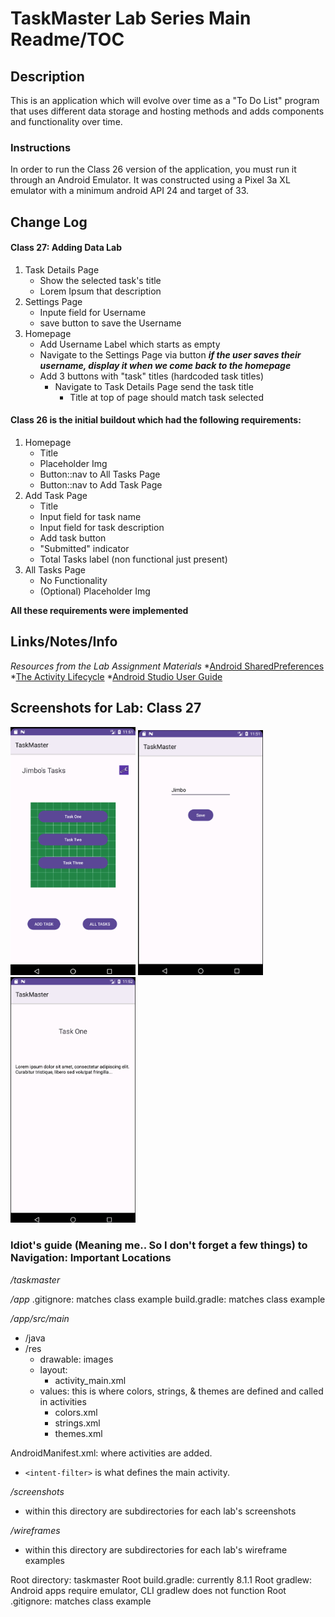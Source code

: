 # TaskMaster Lab Series Main Readme/TOC

[//]: # (To do: insert link to Class 26 Changelog)
[//]: # (To do: also do so for the Class 27 Changelog)

## Description

This is an application which will evolve over time as a "To Do List" program that uses different 
data storage and hosting methods and adds components and functionality over time.

### Instructions

In order to run the Class 26 version of the application, you must run it through an Android Emulator. 
It was constructed using a Pixel 3a XL emulator with a minimum android API 24 and target of 33.

## Change Log

#### Class 27: Adding Data Lab
1. Task Details Page
   * Show the selected task's title
   * Lorem Ipsum that description
2. Settings Page
   * Inpute field for Username
   * save button to save the Username
3. Homepage
   * Add Username Label which starts as empty
   * Navigate to the Settings Page via button ***if the user saves their username, display it when we come back to the homepage***
   * Add 3 buttons with "task" titles (hardcoded task titles)
      * Navigate to Task Details Page send the task title
         * Title at top of page should match task selected


#### Class 26 is the initial buildout which had the following requirements:
1. Homepage
    * Title
    * Placeholder Img
    * Button::nav to All Tasks Page
    * Button::nav to Add Task Page
2. Add Task Page
   * Title
   * Input field for task name
   * Input field for task description
   * Add task button
   * "Submitted" indicator
   * Total Tasks label (non functional just present)
3. All Tasks Page
   * No Functionality
   * (Optional) Placeholder Img
   
**All these requirements were implemented**

## Links/Notes/Info

*Resources from the Lab Assignment Materials*
*[Android SharedPreferences](https://developer.android.com/training/data-storage/shared-preferences)
*[The Activity Lifecycle](https://developer.android.com/guide/components/activities/activity-lifecycle)
*[Android Studio User Guide](https://developer.android.com/studio/intro)

## Screenshots for Lab: Class 27

<img src="screenshots/lab27/HompageSS27.png" alt="homepageScreen" width="200"/> 
<img src="screenshots/lab27/SettingsSS27.png" alt="settingsPage" width="200"/> 
<img src="screenshots/lab27/TaskDetailSS27.png" alt="taskDetails" width="200 "/>


### Idiot's guide (Meaning me.. So I don't forget a few things) to Navigation: Important Locations

*/taskmaster*

*/app*
.gitignore: matches class example
build.gradle: matches class example

*/app/src/main*
* /java
* /res
    * drawable: images
    * layout:
      * activity_main.xml
    * values: this is where colors, strings, & themes are defined and called in activities
      * colors.xml
      * strings.xml
      * themes.xml
  
AndroidManifest.xml: where activities are added. 
* `<intent-filter>` is what defines the main activity.

*/screenshots*
* within this directory are subdirectories for each lab's screenshots

*/wireframes*
* within this directory are subdirectories for each lab's wireframe examples

Root directory: taskmaster 
Root build.gradle: currently 8.1.1
Root gradlew: Android apps require emulator, CLI gradlew does not function
Root .gitignore: matches class example

